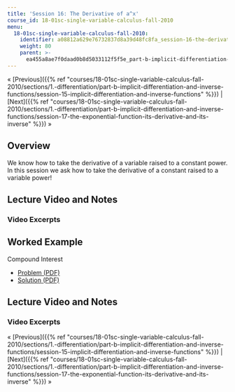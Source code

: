```yaml
---
title: 'Session 16: The Derivative of a^x'
course_id: 18-01sc-single-variable-calculus-fall-2010
menu:
  18-01sc-single-variable-calculus-fall-2010:
    identifier: a08812a629e76732837d8a39d48fc8fa_session-16-the-derivative-of-a-x
    weight: 80
    parent: >-
      ea455a8ae7f0daad0b8d5033112f5f5e_part-b-implicit-differentiation-and-inverse-functions
---
```

« [Previous]({{% ref "courses/18-01sc-single-variable-calculus-fall-2010/sections/1.-differentiation/part-b-implicit-differentiation-and-inverse-functions/session-15-implicit-differentiation-and-inverse-functions" %}}) | [Next]({{% ref "courses/18-01sc-single-variable-calculus-fall-2010/sections/1.-differentiation/part-b-implicit-differentiation-and-inverse-functions/session-17-the-exponential-function-its-derivative-and-its-inverse" %}}) »

Overview
--------

We know how to take the derivative of a variable raised to a constant power. In this session we ask how to take the derivative of a constant raised to a variable power!

Lecture Video and Notes
-----------------------

### Video Excerpts

Worked Example
--------------

Compound Interest

*   [Problem (PDF)](https://open-learning-course-data.s3.amazonaws.com/18-01sc-single-variable-calculus-fall-2010/fe31d67dca131a9e328bad9d864e2a0f_MIT18_01SCF10_ex16prb.pdf "Open in a new window.")
*   [Solution (PDF)](https://open-learning-course-data.s3.amazonaws.com/18-01sc-single-variable-calculus-fall-2010/41a61f858e066ddcb402f34c0e4697af_MIT18_01SCF10_ex16sol.pdf "Open in a new window.")

Lecture Video and Notes
-----------------------

### Video Excerpts

« [Previous]({{% ref "courses/18-01sc-single-variable-calculus-fall-2010/sections/1.-differentiation/part-b-implicit-differentiation-and-inverse-functions/session-15-implicit-differentiation-and-inverse-functions" %}}) | [Next]({{% ref "courses/18-01sc-single-variable-calculus-fall-2010/sections/1.-differentiation/part-b-implicit-differentiation-and-inverse-functions/session-17-the-exponential-function-its-derivative-and-its-inverse" %}}) »